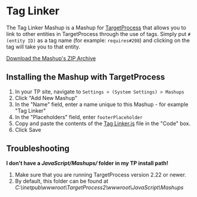 Tag Linker
==========

The Tag Linker Mashup is a Mashup for [TargetProcess](http://www.targetprocess.com) that allows you to 
link to other entities in TargetProcess through the use of tags.  Simply put `#(entity ID)` as a tag name 
(for example: `requires#208`) and clicking on the tag will take you to that entity.

[Download the Mashup's ZIP Archive](https://github.com/downloads/TargetProcess/MashupsLibrary/Tag%20Linker.zip)

Installing the Mashup with TargetProcess
----------------------------------------

1. In your TP site, navigate to ```Settings > (System Settings) > Mashups```
2. Click "Add New Mashup"
3. In the "Name" field, enter a name unique to this Mashup - for example "Tag Linker"
4. In the "Placeholders" field, enter ```footerPlaceholder```
5. Copy and paste the contents of the [Tag Linker.js](https://github.com/TargetProcess/MashupsLibrary/raw/master/Tag%20Linker/Tag%20Linker.js) file in the "Code" box.
6. Click Save


Troubleshooting
---------------

**I don't have a _JavaScript/Mashups/_ folder in my TP install path!**

1. Make sure that you are running TargetProcess version 2.22 or newer.
2. By default, this folder can be found at _C:\inetpub\wwwroot\TargetProcess2\wwwroot\JavaScript\Mashups_



